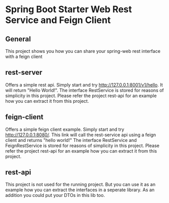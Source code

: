 # Spring Boot Starter Web Rest Service and Feign Client
## General
This project shows you how you can share your spring-web rest interface with a feign client
## rest-server
Offers a simple rest api. Simply start and try http://127.0.0.1:8001/v1/hello. It will return "Hello World!".
The interface RestService is stored for reasons of simplicity in this project. Please refer the project rest-api for an example how you can extract it from this project.
## feign-client
Offers a simple feign client example. Simply start and try http://127.0.0.1:8080/. This link will call the rest-service api using a feign client and returns "hello world!"
 The interface RestService and FeignRestService is stored for reasons of simplicity in this project. Please refer the project rest-api for an example how you can extract it from this project.
## rest-api
This project is not used for the running project. But you can use it as an example how you can extract the interfaces in a seperate library. As an addition you could put your DTOs in this lib too. 

